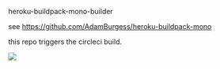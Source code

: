 heroku-buildpack-mono-builder

see https://github.com/AdamBurgess/heroku-buildpack-mono

this repo triggers the circleci build.

![](https://circleci.com/gh/AdamBurgess/heroku-buildpack-mono-builder.png?style=shield&circle-token=fe5a1697660ac8727b496f624407ea006b2069d7)
